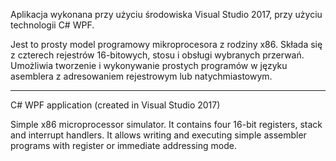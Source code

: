 Aplikacja wykonana przy użyciu środowiska Visual Studio 2017, przy użyciu technologii C# WPF.

Jest to prosty model programowy mikroprocesora z rodziny x86. 
Składa się z czterech rejestrów 16-bitowych, stosu i obsługi wybranych przerwań.
Umożliwia tworzenie i wykonywanie prostych programów w języku asemblera z adresowaniem rejestrowym lub natychmiastowym.

-------------------------------------------------------------------------------------------------------------------------

C# WPF application (created in Visual Studio 2017)

Simple x86 microprocessor simulator.
It contains four 16-bit registers, stack and interrupt handlers.
It allows writing and executing simple assembler programs with register or immediate addressing mode.
